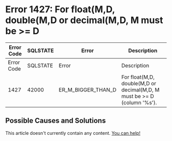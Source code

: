 
# Error 1427: For float(M,D, double(M,D or decimal(M,D, M must be >= D


| Error Code | SQLSTATE | Error | Description |
| --- | --- | --- | --- |
| Error Code | SQLSTATE | Error | Description |
| 1427 | 42000 | ER_M_BIGGER_THAN_D | For float(M,D, double(M,D or decimal(M,D, M must be >= D (column '%s'). |




## Possible Causes and Solutions


This article doesn't currently contain any content. [You can help!](/en/writing-and-editing-knowledge-base-articles/)

